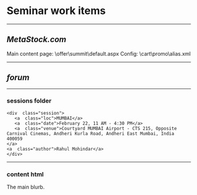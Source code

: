 # Seminar work items

----
## ***MetaStock.com***

Main content page: \offer\summit\default.aspx
Config: \cart\promo\alias.xml

----
## ***forum***

---
### sessions folder

````
<div  class="session">
   <a  class="loc">MUMBAI</a>
   <a  class="date">February 22, 11 AM - 4:30 PM</a>
   <a  class="venue">Courtyard MUMBAI Airport - CTS 215, Opposite Carnival Cinemas, Andheri Kurla Road, Andheri East Mumbai, India 400059
</a>
<a  class="author">Rahul Mohindar</a>
</div>
````

---
### content html
The main blurb.
